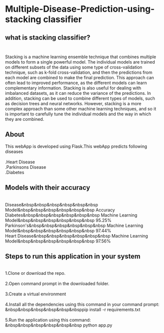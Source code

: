 # Multiple-Disease-Prediction-using-stacking classifier
<h2><b>what is stacking classifier?<br><br></b></h2>
Stacking is a machine learning ensemble technique that combines multiple models to form a single powerful model. The individual models are trained on different subsets of the data using some type of cross-validation technique, such as k-fold cross-validation, and then the predictions from each model are combined to make the final prediction. This approach can often lead to improved performance, as the different models can learn complementary information. Stacking is also useful for dealing with imbalanced datasets, as it can reduce the variance of the predictions. In addition, stacking can be used to combine different types of models, such as decision trees and neural networks. However, stacking is a more complex approach than some other machine learning techniques, and so it is important to carefully tune the individual models and the way in which they are combined.
<h2><b>About</b></h2>

This webApp is developed using Flask.This webApp predicts following diseases<br>
<br>.Heart Disease
<br>.Parkinsons Disease
<br>.Diabetes

<h2><b>Models with their accuracy</b></h2>

<br>Disease&nbsp&nbsp&nbsp&nbsp&nbsp&nbsp               Model&nbsp&nbsp&nbsp&nbsp&nbsp&nbsp              Accuracy
<br>Diabetes&nbsp&nbsp&nbsp&nbsp&nbsp&nbsp	  Machine Learning Model&nbsp&nbsp&nbsp&nbsp&nbsp&nbsp	  95.25%
<br>Parkinson's&nbsp&nbsp&nbsp&nbsp&nbsp&nbsp     Machine Learning Model&nbsp&nbsp&nbsp&nbsp&nbsp&nbsp	  97.44%
<br>Heart Disease&nbsp&nbsp&nbsp&nbsp&nbsp&nbsp	  Machine Learning Model&nbsp&nbsp&nbsp&nbsp&nbsp&nbsp     97.56%

<h2><b>Steps to run this application in your system</b></h2>

<br>1.Clone or download the repo.<br>
<br>2.Open command prompt in the downloaded folder.<br>
<br>3.Create a virtual environment<br>
<br>4.Install all the dependencies using this command in your command prompt:
        <br>&nbsp&nbsp&nbsp&nbsp&nbsp&nbsppip install -r requirements.txt<br>
<br>5.Run the application using this command:
          <br>&nbsp&nbsp&nbsp&nbsp&nbsp&nbsp python app.py

